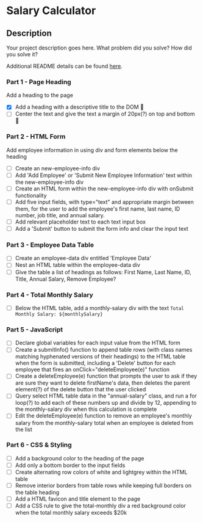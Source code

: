# Salary Calculator

## Description

Your project description goes here. What problem did you solve? How did you solve it?

Additional README details can be found [here](https://github.com/PrimeAcademy/readme-template/blob/master/README.md).

### Part 1 - Page Heading

Add a heading to the page

- [x] Add a heading with a descriptive title to the DOM :tada:
- [ ] Center the text and give the text a margin of 20px(?) on top and bottom :tada:

### Part 2 - HTML Form

Add employee information in using div and form elements below the heading

- [ ] Create an new-employee-info div
- [ ] Add 'Add Employee' or 'Submit New Employee Information' text within the new-employee-info div
- [ ] Create an HTML form within the new-employee-info div with onSubmit functionality
- [ ] Add five input fields, with type="text" and appropriate margin between them, for the user to add the employee's first name, last name, ID number, job title, and annual salary.
- [ ] Add relevant placeholder text to each text input box
- [ ] Add a 'Submit' button to submit the form info and clear the input text

### Part 3 - Employee Data Table

- [ ] Create an employee-data div entitled 'Employee Data'
- [ ] Nest an HTML table within the employee-data div
- [ ] Give the table a list of headings as follows: First Name, Last Name, ID, Title, Annual Salary, Remove Employee?

### Part 4 - Total Monthly Salary
- [ ] Below the HTML table, add a monthly-salary div with the text `Total Monthly Salary: ${monthlySalary}`

### Part 5 - JavaScript

- [ ] Declare global variables for each input value from the HTML form
- [ ] Create a submitInfo() function to append table rows (with class names matching hyphenated versions of their headings) to the HTML table when the form is submitted, including a 'Delete' button for each employee that fires an onClick="deleteEmployee(e)" function
- [ ] Create a deleteEmployee(e) function that prompts the user to ask if they are sure they want to delete firstName's data, then deletes the parent element(?) of the delete button that the user clicked
- [ ] Query select HTML table data in the "annual-salary" class, and run a for loop(?) to add each of these numbers up and divide by 12, appending to the monthly-salary div when this calculation is complete
- [ ] Edit the deleteEmployee(e) function to remove an employee's monthly salary from the monthly-salary total when an employee is deleted from the list

### Part 6 - CSS & Styling

- [ ] Add a background color to the heading of the page
- [ ] Add only a bottom border to the input fields
- [ ] Create alternating row colors of white and lightgrey within the HTML table
- [ ] Remove interior borders from table rows while keeping full borders on the table heading
- [ ] Add a HTML favicon and title element to the page
- [ ] Add a CSS rule to give the total-monthly div a red background color when the total monthly salary exceeds $20k